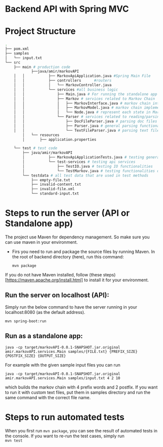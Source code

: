 # Backend API with Spring MVC 


# Project Structure
```bash
.
├── pom.xml
├── samples
│   └── input.txt
└── src
    ├── main # production code
            ├──java/amir/markovAPI
    │   │           ├── MarkovApiApplication.java #Spring Main File
    │   │           ├── controllers      #routers
    │   │           │   └── MarkovController.java 
    │   │           └── services #all business logic
    │   │               ├── Main.java # For running the standalone app
    │   │               ├── Markov # services related to Markov Chain
    │   │               │   ├── MarkovInterface.java # markov chain interface
    │   │               │   ├── MarkovModel.java # markov chain implementation
    │   │               │   └── Node.java # represent each state in Markov chain
    │   │               └── Parser # services related to reading/parsing files
    │   │                   ├── DocFileParser.java # parsing doc files
    │   │                   ├── Parser.java # general parsing functionalities
    │   │                   └── TextFileParser.java # parsing text files
        │   └── resources
        │       ├── application.properties

    └── test # test code
        ├── java/amir/markovAPI
        │           ├── MarkovApiApplicationTests.java # testing general functionalities of spring
        │           └── test-services # testing api services
        │               ├── TestIO.java # testing IO functionalities
        │               └── TestMarkov.java # testing functionalities of markov chain
        └── testdata # all test data that are used in test methods
            ├── empty-file.txt
            ├── invalid-content.txt
            ├── invalid-file.xml
            └── standard-input.txt
```  

# Steps to run the server (API or Standalone app)

The project use Maven for dependency management. So make sure you can use maven in your environment.

- Firs you need to run and package the source files by running Maven. In the root of backend directory (here), run this command:
  ```
  mvn package
  ```
If you do not have Maven installed, follow (these steps)[https://maven.apache.org/install.html] to install it for your environment.

## Run the server on localhost (API):
  Simply run the below command to have the server running in your localhost:8080 (as the default address).
  ```
  mvn spring-boot:run
  ```

## Run as a standalone app:
  ```
  java -cp target/markovAPI-0.0.1-SNAPSHOT.jar.original amir.markovAPI.services.Main samples/{FILE.txt} {PREFIX_SIZE} {POSTFIX_SIZE} {OUTPUT_SIZE}
  ```
  For example with the given sample input files you can run 
  ```
  java -cp target/markovAPI-0.0.1-SNAPSHOT.jar.original amir.markovAPI.services.Main samples/input.txt 4 2 10
  ```
  which builds the markov chain with 4 prefix words and 2 postfix. If you want to run it with custom text files, put them in samples directory and run the same command with the correct file name. 


# Steps to run automated tests
When you first run ```mvn package```, you can see the result of automated tests in the console. If you want to re-run the test cases, simply run  
```mvn test```
